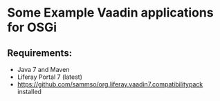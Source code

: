 Some Example Vaadin applications for OSGi
===========================================

Requirements:
-------------
- Java 7 and Maven 
- Liferay Portal 7 (latest)
- https://github.com/sammso/org.liferay.vaadin7.compatibilitypack installed
